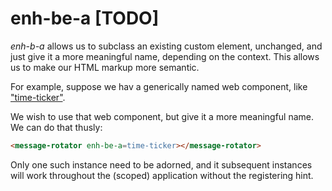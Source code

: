 # enh-be-a [TODO]

*enh-b-a* allows us to subclass an existing custom element, unchanged, and just give it a more meaningful name, depending on the context.  This allows us to make our HTML markup more semantic.

For example, suppose we hav a generically named web component, like ["time-ticker"](https://github.com/bahrus/time-ticker).

We wish to use that web component, but give it a more meaningful name.  We can do that thusly:

```html
<message-rotator enh-be-a=time-ticker></message-rotator>
```

Only one such instance need to be adorned, and it subsequent instances will work throughout the (scoped) application without the registering hint.